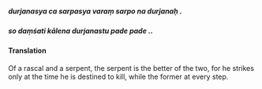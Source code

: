 ##### durjanasya ca sarpasya varaṃ sarpo na durjanaḥ .
##### so daṃśati kālena durjanastu pade pade ..

#### Translation

Of a rascal and a serpent, the serpent is the better of the two, for he strikes only at the time he is destined to kill, while the former at every step.